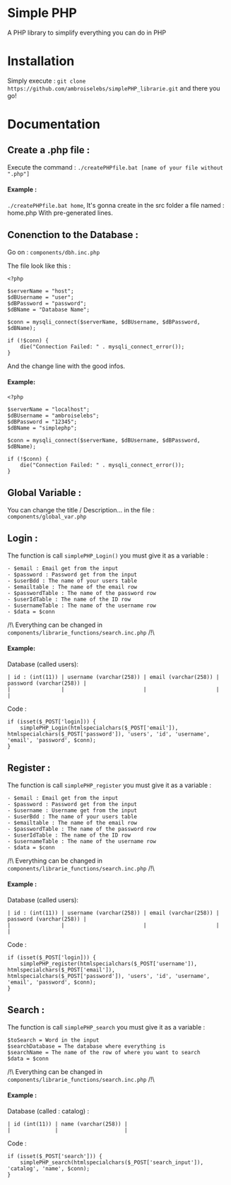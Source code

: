 
# __Simple PHP__

A PHP library to simplify everything you can do in PHP


# __Installation__


Simply execute : `git clone https://github.com/ambroiselebs/simplePHP_librarie.git` and there you go!


# __Documentation__

## __Create a .php file :__

Execute the command : `./createPHPfile.bat [name of your file without ".php"]`

#### Example :

`./createPHPfile.bat home`, It's gonna create in the src folder a file named : home.php With pre-generated lines.

## __Conenction to the Database :__

Go on : `components/dbh.inc.php`

The file look like this :
```
<?php

$serverName = "host";
$dBUsername = "user";
$dBPassword = "password";
$dBName = "Database Name";

$conn = mysqli_connect($serverName, $dBUsername, $dBPassword, $dBName);

if (!$conn) {
    die("Connection Failed: " . mysqli_connect_error());
}
```

And the change line with the good infos.

#### Example:

```
<?php

$serverName = "localhost";
$dBUsername = "ambroiselebs";
$dBPassword = "12345";
$dBName = "simplephp";

$conn = mysqli_connect($serverName, $dBUsername, $dBPassword, $dBName);

if (!$conn) {
    die("Connection Failed: " . mysqli_connect_error());
}
```

## __Global Variable__ :

You can change the title / Description... in the file : `components/global_var.php`

## __Login__ :

The function is call `simplePHP_Login()`
you must give it as a variable :
```
- $email : Email get from the input
- $password : Password get from the input
- $userBdd : The name of your users table
- $emailtable : The name of the email row
- $passwordTable : The name of the password row
- $userIdTable : The name of the ID row
- $usernameTable : The name of the username row
- $data = $conn
```

/!\ Everything can be changed in `components/librarie_functions/search.inc.php` /!\

#### Example:

Database (called users):
```
| id : (int(11)) | username (varchar(258)) | email (varchar(258)) | password (varchar(258)) |
|                |                         |                      |                         |
```

Code :
```
if (isset($_POST['login])) {
    simplePHP_Login(htmlspecialchars($_POST['email']), htmlspecialchars($_POST['password']), 'users', 'id', 'username', 'email', 'password', $conn);
}
```

## __Register__ :

The function is call `simplePHP_register`
you must give it as a variable :
```
- $email : Email get from the input
- $password : Password get from the input
- $username : Username get from the input
- $userBdd : The name of your users table
- $emailtable : The name of the email row
- $passwordTable : The name of the password row
- $userIdTable : The name of the ID row
- $usernameTable : The name of the username row
- $data = $conn
```

/!\ Everything can be changed in `components/librarie_functions/search.inc.php` /!\

#### Example :

Database (called users):
```
| id : (int(11)) | username (varchar(258)) | email (varchar(258)) | password (varchar(258)) |
|                |                         |                      |                         |
```

Code :
```
if (isset($_POST['login])) {
    simplePHP_register(htmlspecialchars($_POST['username']), htmlspecialchars($_POST['email']), htmlspecialchars($_POST['password']), 'users', 'id', 'username', 'email', 'password', $conn);
}
```

## __Search :__

The function is call `simplePHP_search`
you must give it as a variable :

```
$toSearch = Word in the input
$searchDatabase = The database where everything is
$searchName = The name of the row of where you want to search
$data = $conn
```

/!\ Everything can be changed in `components/librarie_functions/search.inc.php` /!\

#### Example :

Database (called : catalog) :

```
| id (int(11)) | name (varchar(258)) |
|              |                     |
```

Code :

```
if (isset($_POST['search'])) {
    simplePHP_search(htmlspecialchars($_POST['search_input']), 'catalog', 'name', $conn);
}
```